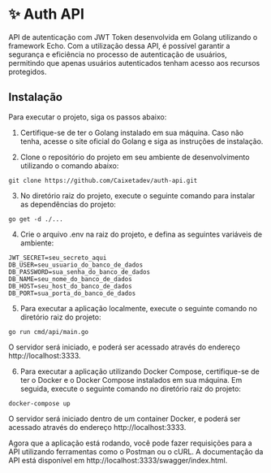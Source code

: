 # :sparkles: Auth API

API de autenticação com JWT Token desenvolvida em Golang utilizando o framework Echo. Com a utilização dessa API, é possível garantir a segurança e eficiência no processo de autenticação de usuários, permitindo que apenas usuários autenticados tenham acesso aos recursos protegidos.

## Instalação

Para executar o projeto, siga os passos abaixo:

1. Certifique-se de ter o Golang instalado em sua máquina. Caso não tenha, acesse o site oficial do Golang e siga as instruções de instalação.

2. Clone o repositório do projeto em seu ambiente de desenvolvimento utilizando o comando abaixo:

```
git clone https://github.com/Caixetadev/auth-api.git
```

3. No diretório raiz do projeto, execute o seguinte comando para instalar as dependências do projeto:

```
go get -d ./...
```

4. Crie o arquivo .env na raiz do projeto, e defina as seguintes variáveis de ambiente:

```
JWT_SECRET=seu_secreto_aqui
DB_USER=seu_usuario_do_banco_de_dados
DB_PASSWORD=sua_senha_do_banco_de_dados
DB_NAME=seu_nome_do_banco_de_dados
DB_HOST=seu_host_do_banco_de_dados
DB_PORT=sua_porta_do_banco_de_dados
```

5. Para executar a aplicação localmente, execute o seguinte comando no diretório raiz do projeto:

```
go run cmd/api/main.go
```
O servidor será iniciado, e poderá ser acessado através do endereço http://localhost:3333.

6. Para executar a aplicação utilizando Docker Compose, certifique-se de ter o Docker e o Docker Compose instalados em sua máquina. Em seguida, execute o seguinte comando no diretório raiz do projeto:

```
docker-compose up
```
O servidor será iniciado dentro de um container Docker, e poderá ser acessado através do endereço http://localhost:3333.

Agora que a aplicação está rodando, você pode fazer requisições para a API utilizando ferramentas como o Postman ou o cURL. A documentação da API está disponível em http://localhost:3333/swagger/index.html.
